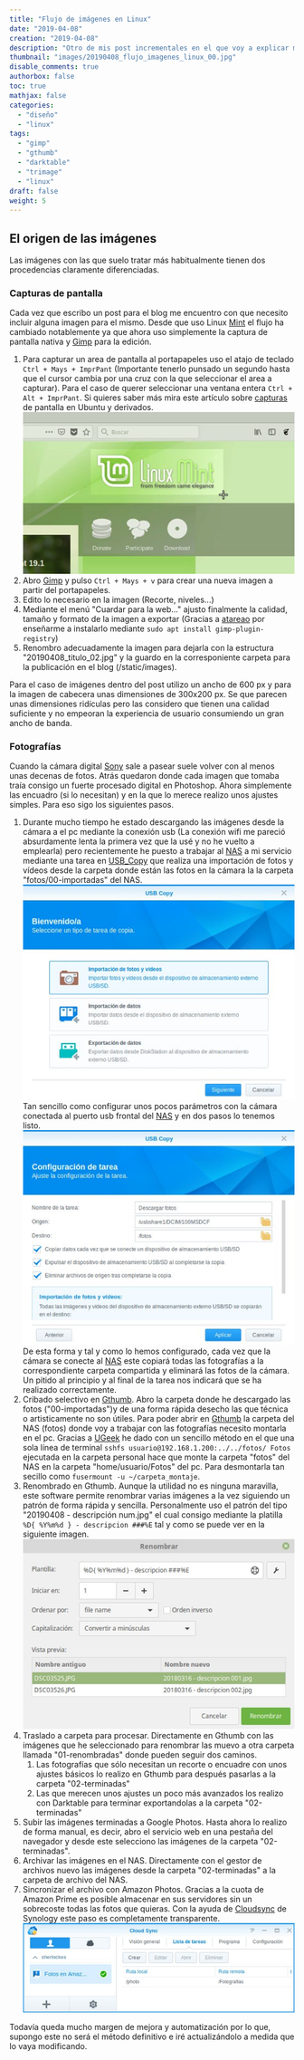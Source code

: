 ```yaml
---
title: "Flujo de imágenes en Linux"
date: "2019-04-08"
creation: "2019-04-08"
description: "Otro de mis post incrementales en el que voy a explicar mi modo de trabajo con imágenes en linux"
thumbnail: "images/20190408_flujo_imagenes_linux_00.jpg"
disable_comments: true
authorbox: false
toc: true
mathjax: false
categories:
  - "diseño"
  - "linux"
tags:
  - "gimp"
  - "gthumb"
  - "darktable"
  - "trimage"
  - "linux"
draft: false
weight: 5
---
```


## El origen de las imágenes
Las imágenes con las que suelo tratar más habitualmente tienen dos procedencias claramente diferenciadas.

### Capturas de pantalla
Cada vez que escribo un post para el blog me encuentro con que necesito incluir alguna imagen para el mismo.  Desde que uso Linux [Mint] el flujo ha cambiado notablemente ya que ahora uso simplemente la captura de pantalla nativa y [Gimp] para la edición.

1. Para capturar un area de pantalla al portapapeles uso el atajo de teclado `Ctrl + Mays + ImprPant` (Importante tenerlo punsado un segundo hasta que el cursor cambia por una cruz con la que seleccionar el area a capturar).  Para el caso de querer seleccionar una ventana entera `Ctrl + Alt + ImprPant`.  Si quieres saber más mira este artículo sobre [capturas] de pantalla en Ubuntu y derivados.  
![imagen_01]
1. Abro [Gimp] y pulso `Ctrl + Mays + v` para crear una nueva imagen a partir del portapapeles.
1. Edito lo necesario en la imagen (Recorte, niveles...)
1. Mediante el menú "Cuardar para la web..." ajusto finalmente la calidad, tamaño y formato de la imagen a exportar (Gracias a [atareao] por enseñarme a instalarlo mediante `sudo apt install gimp-plugin-registry`)
1. Renombro adecuadamente la imagen para dejarla con la estructura "20190408_titulo_02.jpg" y la guardo en la corresponiente carpeta para la publicación en el blog (/static/images).

Para el caso de imágenes dentro del post utilizo un ancho de 600 px y para la imagen de cabecera unas dimensiones de 300x200 px. Se que parecen unas dimensiones ridículas pero las considero que tienen una calidad  suficiente y no empeoran la experiencia de usuario consumiendo un gran ancho de banda. 

### Fotografías
Cuando la cámara digital [Sony] sale a pasear suele volver con al menos unas decenas de fotos. Atrás quedaron donde cada imagen que tomaba traía consigo un fuerte procesado digital en Photoshop. Ahora simplemente las encuadro (si lo necesitan) y en la que lo merece realizo unos ajustes simples. Para eso sigo los siguientes pasos. 

1. Durante mucho tiempo he estado descargando las imágenes desde la cámara a el pc mediante la conexión usb (La conexión wifi me pareció absurdamente lenta la primera vez que la usé y no he vuelto a emplearla) pero recientemente he puesto a trabajar al [NAS] a mi servicio mediante una tarea en [USB_Copy] que realiza una importación de fotos y vídeos desde la carpeta donde están las fotos en la cámara la la carpeta "fotos/00-importadas" del NAS.  
![imagen_03]  
Tan sencillo como configurar unos pocos parámetros con la cámara conectada al puerto usb frontal del [NAS] y en dos pasos lo tenemos listo.  
![imagen_04]  
De esta forma y tal y como lo hemos configurado, cada vez que la cámara se conecte al [NAS] este copiará todas las fotografías a la correspondiente carpeta compartida y eliminará las fotos de la cámara.  Un pitido al principio y al final de la tarea nos indicará que se ha realizado correctamente.
1. Cribado selectivo en [Gthumb]. Abro la carpeta donde he descargado las fotos ("00-importadas")y de una forma rápida desecho las que técnica o artisticamente no son útiles.  Para poder abrir en [Gthumb] la carpeta del NAS (fotos) donde voy a trabajar con las fotografías necesito montarla en el pc.  Gracias a [UGeek] he dado con un sencillo método en el que una sola línea de terminal `sshfs usuario@192.168.1.200:../../fotos/ Fotos` ejecutada en la carpeta personal hace que monte la carpeta "fotos" del NAS en la carpeta "home/usuario/Fotos" del pc.  Para desmontarla tan secillo como `fusermount -u ~/carpeta_montaje`.
1. Renombrado en Gthumb. Aunque la utilidad no es ninguna maravilla, este software permite renombrar varias imágenes a la vez siguiendo un patrón de forma rápida y sencilla. Personalmente uso el patrón del tipo "20190408 - descripción num.jpg" el cual consigo mediante la platilla `%D{ %Y%m%d } - descripcion ###%E` tal y como se puede ver en la siguiente imagen.  
![imagen_02]
1. Traslado a carpeta para procesar. Directamente en Gthumb con las imágenes que he seleccionado para renombrar las muevo a otra carpeta llamada "01-renombradas" donde pueden seguir dos caminos. 
   1. Las fotografías que sólo necesitan un recorte o encuadre con unos ajustes básicos lo realizo en Gthumb para después pasarlas a la carpeta "02-terminadas"
   1. Las que merecen unos ajustes un poco más avanzados los realizo con Darktable para terminar exportandolas a la carpeta "02-terminadas" 
1. Subir las imágenes terminadas a Google Photos. Hasta ahora lo realizo de forma manual, es decir, abro el servicio web en una pestaña del navegador y desde este selecciono las imágenes de la carpeta "02-terminadas". 
1. Archivar las imágenes en el NAS. Directamente con el gestor de archivos nuevo las imágenes desde la carpeta "02-terminadas" a la carpeta de archivo del NAS. 
1. Sincronizar el archivo con Amazon Photos. Gracias a la cuota de Amazon Prime es posible almacenar en sus servidores sin un sobrecoste todas las fotos que quieras. Con la ayuda de [Cloudsync] de Synology este paso es completamente transparente.
![imagen_05]

Todavía queda mucho margen de mejora y automatización por lo que, supongo este no será el método definitivo e iré actualizándolo a medida que lo vaya modificando.




[imagen_01]: /images/20190408_flujo_imagenes_linux_01.jpg
[imagen_02]: /images/20190408_flujo_imagenes_linux_02.jpg
[imagen_03]: /images/20190408_flujo_imagenes_linux_03.jpg
[imagen_04]: /images/20190408_flujo_imagenes_linux_04.jpg
[imagen_05]: /images/20190408_flujo_imagenes_linux_05.jpg

[atareao]: https://www.atareao.es/podcast/optimizar-imagenes/
[capturas]: https://www.atareao.es/ubuntu/realizar-una-captura-de-pantalla-en-ubuntu/
[Cloudsync]: https://www.synology.com/es-es/knowledgebase/DSM/help/CloudSync/cloudsync
[Gimp]: http://www.gimp.org.es/
[Gthumb]: https://wiki.gnome.org/Apps/Gthumb
[Mint]: https://linuxmint.com/
[NAS]: https://qloudea.com/synology-ds216plusii
[Sony]: https://www.sony.es/electronics/camaras-lentes-intercambiables/ilce-5000-kit
[UGeek]: https://ugeek.github.io/blog/post/2019-04-04--montando-carpetas-del-servidor-raspberry-en-tu-escritorio.html
[USB_Copy]: https://www.synology.com/es-es/knowledgebase/DSM/help/USBCopy/usbcopy_general
